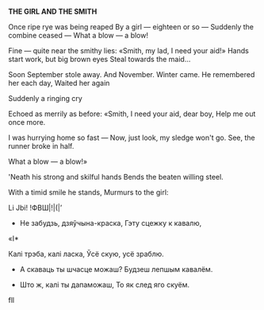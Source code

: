  
**THE  GIRL  AND  THE SMITH**

Once ripe rye was being reaped By a girl — eighteen or so — Suddenly the combine ceased — What a blow — a blow!

Fine — quite near the smithy lies: «Smith, my lad, I need your aid!» Hands start work, but big brown eyes Steal towards the maid...

Soon September stole away. And November. Winter came. He remembered her each day, Waited her again

Suddenly a ringing cry

Echoed as merrily as before: «Smith, I need your aid, dear boy, Help me out once more.

I was hurrying home so fast — Now, just look, my sledge won't go. See, the runner broke in half.

What a blow — a blow!»

'Neath his strong and skilful hands Bends the beaten willing steel.

With a timid smile he stands, Murmurs to the girl:

Li Jbi!  !ФВШ|!|(|’

* He забудзь, дзяўчына-краска, Гэту сцежку к кавалю,
    

«I*

Калі трэба, калі ласка, Ўсё скую, усё зраблю.

* А скаваць ты шчасце можаш? Будзеш лепшым кавалём.
    
* Што ж, калі  ты дапаможаш, To як след яго скуём.
    

fll
